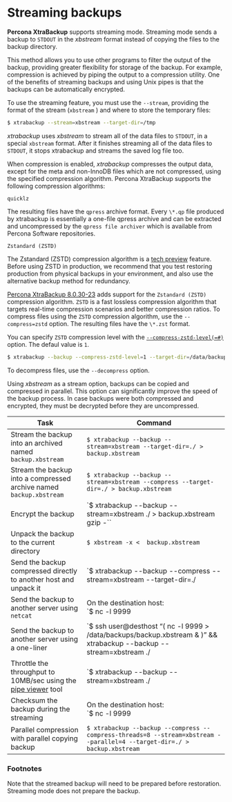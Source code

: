 # Streaming backups

**Percona XtraBackup** supports streaming mode. Streaming mode sends a backup to `STDOUT` in the *xbstream* format instead of copying the files to the backup directory.

This method allows you to use other programs to filter the output of the backup,
providing greater flexibility for storage of the backup. For example,
compression is achieved by piping the output to a compression utility. One of
the benefits of streaming backups and using Unix pipes is that the backups can
be automatically encrypted.

To use the streaming feature, you must use the `--stream`,
providing the format of the stream (`xbstream` ) and where to store
the temporary files:

```{.bash data-prompt="$"}
$ xtrabackup --stream=xbstream --target-dir=/tmp
```

*xtrabackup* uses *xbstream* to stream all of the data files to `STDOUT`, in a
special `xbstream` format. After it finishes streaming all of the data files
to `STDOUT`, it stops xtrabackup and streams the saved log file too.

When compression is enabled, *xtrabackup* compresses the output data, except for the meta and non-InnoDB files which are not compressed, using the specified compression algorithm. Percona XtraBackup supports the following compression algorithms:

`quicklz` 

The resulting files have the `qpress` archive format. Every
`\*.qp` file produced by xtrabackup is essentially a one-file qpress archive and can be extracted and uncompressed by the `qpress file archiver` which is available from Percona Software repositories.

`Zstandard (ZSTD)`

The Zstandard (ZSTD) compression algorithm is a [tech preview](../glossary.md#tech-preview) feature. Before using ZSTD in production, we recommend that you test restoring production from physical backups in your environment, and also use the alternative backup method for redundancy.

[Percona XtraBackup 8.0.30-23](../release-notes/8.0/8.0.30-23.0.md) adds support for the `Zstandard (ZSTD)` compression algorithm. `ZSTD` is a fast lossless compression algorithm that targets real-time compression scenarios and better compression ratios. To compress files using the `ZSTD` compression algorithm, use the `--compress=zstd` option. The resulting files have the `\*.zst` format. 
    
You can specify `ZSTD` compression level with the [`--compress-zstd-level(=#)`](/docs/xtrabackup_bin/xbk_option_reference.md#compress-zstd-level) option. The defaul value is `1`.

```{.bash data-prompt="$"}
$ xtrabackup --backup --compress-zstd-level=1 --target-dir=/data/backup
```
    
To decompress files, use the `--decompress` option.

Using *xbstream* as a stream option, backups can be copied and compressed in parallel. This option can significantly improve the speed of the backup process. In case backups
were both compressed and encrypted, they must be decrypted before they are uncompressed.

|Task  | Command  |
|---------|------|
| Stream the backup into an archived named `backup.xbstream` | `$ xtrabackup --backup --stream=xbstream --target-dir=./ > backup.xbstream`|
| Stream the backup into a compressed archive named `backup.xbstream`| `$ xtrabackup --backup --stream=xbstream --compress --target-dir=./ > backup.xbstream` |
| Encrypt the backup | `$ xtrabackup --backup --stream=xbstream ./ > backup.xbstream gzip -`` | openssl des3 -salt -k “password” backup.xbstream.gz.des3` |
| Unpack the backup to the current directory | `$ xbstream -x <  backup.xbstream`
| Send the backup compressed directly to another host and unpack it | `$ xtrabackup --backup --compress --stream=xbstream --target-dir=./ | ssh user@otherhost "xbstream -x"`|
| Send the backup to another server using `netcat` | On the destination host:<br />`$ nc -l 9999 | cat - > /data/backups/backup.xbstream`<br /><br />On the source host:<br />`$ xtrabackup --backup --stream=xbstream ./ | nc desthost 9999` |
| Send the backup to another server using a one-liner  | `$ ssh user@desthost “( nc -l 9999 > /data/backups/backup.xbstream & )” && xtrabackup --backup --stream=xbstream ./ | nc desthost 9999` |
| Throttle the throughput to 10MB/sec using the [pipe viewer](https://www.ivarch.com/programs/quickref/pv.shtml) tool | `$ xtrabackup --backup --stream=xbstream ./ | pv -q -L10m ssh user@desthost “cat - > /data/backups/backup.xbstream”` |
| Checksum the backup during the streaming  | On the destination host:<br />`$ nc -l 9999 | tee >(sha1sum > destination_checksum) > /data/backups/backup.xbstream`<br /><br />On the source host:<br />`$ xtrabackup --backup --stream=xbstream ./ | tee >(sha1sum > source_checksum) | nc desthost 9999`<br /><br />Compare the checksums on the source host:<br />`$ cat source_checksum 65e4f916a49c1f216e0887ce54cf59bf3934dbad`<br /><br />Compare the checksums on the destination host:<br />`$ cat destination_checksum 65e4f916a49c1f216e0887ce54cf59bf3934dbad` |
| Parallel compression with parallel copying backup | `$ xtrabackup --backup --compress --compress-threads=8 --stream=xbstream --parallel=4 --target-dir=./ > backup.xbstream`|

### Footnotes

Note that the streamed backup will need to be prepared before
restoration. Streaming mode does not prepare the backup.
